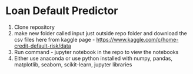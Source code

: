 # Loan Default Predictor

1. Clone repository 
2. make new folder called input just outside repo folder and download the csv files here from kaggle page - 
https://www.kaggle.com/c/home-credit-default-risk/data
3. Run command - jupyter notebook in the repo to view the notebooks
4. Either use anaconda or use python installed with numpy, pandas, matplotlib, seaborn, scikit-learn, jupyter libraries
